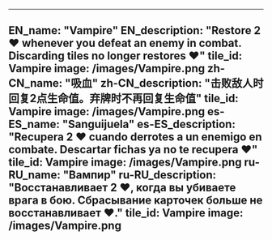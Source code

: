 ---

EN_name: "Vampire"
EN_description: "Restore 2 ❤️ whenever you defeat an enemy in combat. Discarding tiles no longer restores ❤️"
tile_id: Vampire
image: /images/Vampire.png
zh-CN_name: "吸血"
zh-CN_description: "击败敌人时回复2点生命值。弃牌时不再回复生命值"
tile_id: Vampire
image: /images/Vampire.png
es-ES_name: "Sanguijuela"
es-ES_description: "Recupera 2 ❤️ cuando derrotes a un enemigo en combate. Descartar fichas ya no te recupera ❤️"
tile_id: Vampire
image: /images/Vampire.png
ru-RU_name: "Вампир"
ru-RU_description: "Восстанавливает 2 ❤️, когда вы убиваете врага в бою. Сбрасывание карточек больше не восстанавливает ❤️."
tile_id: Vampire
image: /images/Vampire.png
---